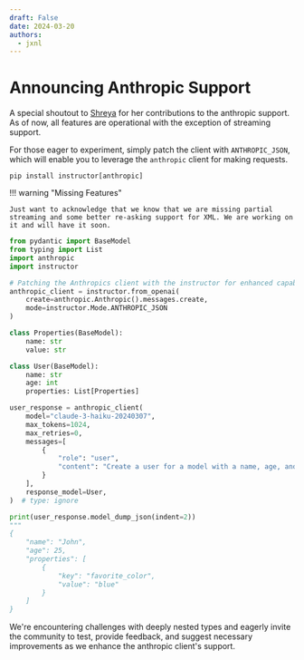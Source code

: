 ```yaml
---
draft: False
date: 2024-03-20
authors:
  - jxnl
---
```


# Announcing Anthropic Support

A special shoutout to [Shreya](https://twitter.com/shreyaw_) for her contributions to the anthropic support. As of now, all features are operational with the exception of streaming support.

For those eager to experiment, simply patch the client with `ANTHROPIC_JSON`, which will enable you to leverage the `anthropic` client for making requests.

```
pip install instructor[anthropic]
```

!!! warning "Missing Features"

    Just want to acknowledge that we know that we are missing partial streaming and some better re-asking support for XML. We are working on it and will have it soon.

```python
from pydantic import BaseModel
from typing import List
import anthropic
import instructor

# Patching the Anthropics client with the instructor for enhanced capabilities
anthropic_client = instructor.from_openai(
    create=anthropic.Anthropic().messages.create,
    mode=instructor.Mode.ANTHROPIC_JSON
)

class Properties(BaseModel):
    name: str
    value: str

class User(BaseModel):
    name: str
    age: int
    properties: List[Properties]

user_response = anthropic_client(
    model="claude-3-haiku-20240307",
    max_tokens=1024,
    max_retries=0,
    messages=[
        {
            "role": "user",
            "content": "Create a user for a model with a name, age, and properties.",
        }
    ],
    response_model=User,
)  # type: ignore

print(user_response.model_dump_json(indent=2))
"""
{
    "name": "John",
    "age": 25,
    "properties": [
        {
            "key": "favorite_color",
            "value": "blue"
        }
    ]
}
```

We're encountering challenges with deeply nested types and eagerly invite the community to test, provide feedback, and suggest necessary improvements as we enhance the anthropic client's support.